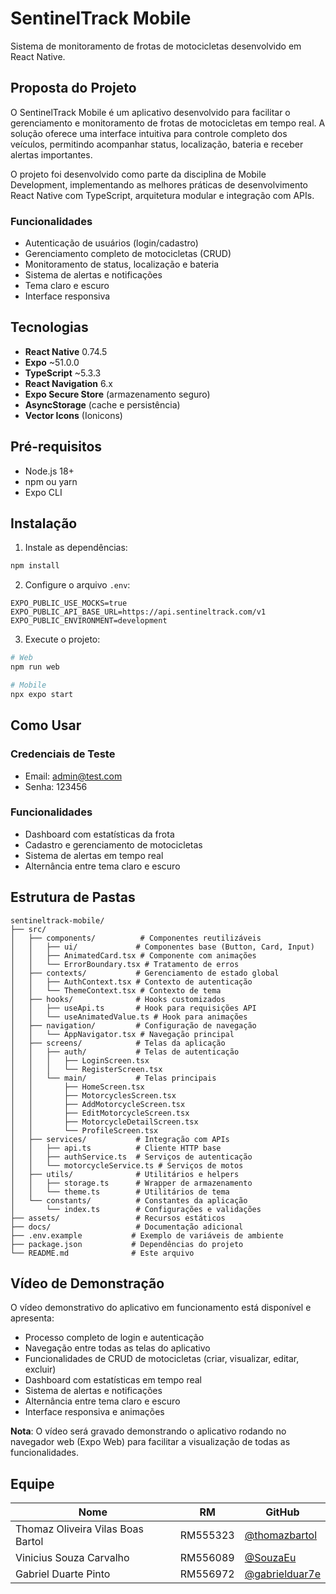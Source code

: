 # SentinelTrack Mobile

Sistema de monitoramento de frotas de motocicletas desenvolvido em React Native.

## Proposta do Projeto

O SentinelTrack Mobile é um aplicativo desenvolvido para facilitar o gerenciamento e monitoramento de frotas de motocicletas em tempo real. A solução oferece uma interface intuitiva para controle completo dos veículos, permitindo acompanhar status, localização, bateria e receber alertas importantes.

O projeto foi desenvolvido como parte da disciplina de Mobile Development, implementando as melhores práticas de desenvolvimento React Native com TypeScript, arquitetura modular e integração com APIs.

### Funcionalidades

- Autenticação de usuários (login/cadastro)
- Gerenciamento completo de motocicletas (CRUD)
- Monitoramento de status, localização e bateria
- Sistema de alertas e notificações
- Tema claro e escuro
- Interface responsiva

## Tecnologias

- **React Native** 0.74.5
- **Expo** ~51.0.0
- **TypeScript** ~5.3.3
- **React Navigation** 6.x
- **Expo Secure Store** (armazenamento seguro)
- **AsyncStorage** (cache e persistência)
- **Vector Icons** (Ionicons)

## Pré-requisitos

- Node.js 18+
- npm ou yarn
- Expo CLI

## Instalação

1. Instale as dependências:

```bash
npm install
```

2. Configure o arquivo `.env`:

```env
EXPO_PUBLIC_USE_MOCKS=true
EXPO_PUBLIC_API_BASE_URL=https://api.sentineltrack.com/v1
EXPO_PUBLIC_ENVIRONMENT=development
```

3. Execute o projeto:

```bash
# Web
npm run web

# Mobile
npx expo start
```

## Como Usar

### Credenciais de Teste

- Email: admin@test.com
- Senha: 123456

### Funcionalidades

- Dashboard com estatísticas da frota
- Cadastro e gerenciamento de motocicletas
- Sistema de alertas em tempo real
- Alternância entre tema claro e escuro

## Estrutura de Pastas

```
sentineltrack-mobile/
├── src/
│   ├── components/          # Componentes reutilizáveis
│   │   ├── ui/             # Componentes base (Button, Card, Input)
│   │   ├── AnimatedCard.tsx # Componente com animações
│   │   └── ErrorBoundary.tsx # Tratamento de erros
│   ├── contexts/           # Gerenciamento de estado global
│   │   ├── AuthContext.tsx # Contexto de autenticação
│   │   └── ThemeContext.tsx # Contexto de tema
│   ├── hooks/              # Hooks customizados
│   │   ├── useApi.ts       # Hook para requisições API
│   │   └── useAnimatedValue.ts # Hook para animações
│   ├── navigation/         # Configuração de navegação
│   │   └── AppNavigator.tsx # Navegação principal
│   ├── screens/            # Telas da aplicação
│   │   ├── auth/           # Telas de autenticação
│   │   │   ├── LoginScreen.tsx
│   │   │   └── RegisterScreen.tsx
│   │   └── main/           # Telas principais
│   │       ├── HomeScreen.tsx
│   │       ├── MotorcyclesScreen.tsx
│   │       ├── AddMotorcycleScreen.tsx
│   │       ├── EditMotorcycleScreen.tsx
│   │       ├── MotorcycleDetailScreen.tsx
│   │       └── ProfileScreen.tsx
│   ├── services/           # Integração com APIs
│   │   ├── api.ts          # Cliente HTTP base
│   │   ├── authService.ts  # Serviços de autenticação
│   │   └── motorcycleService.ts # Serviços de motos
│   ├── utils/              # Utilitários e helpers
│   │   ├── storage.ts      # Wrapper de armazenamento
│   │   └── theme.ts        # Utilitários de tema
│   └── constants/          # Constantes da aplicação
│       └── index.ts        # Configurações e validações
├── assets/                 # Recursos estáticos
├── docs/                   # Documentação adicional
├── .env.example           # Exemplo de variáveis de ambiente
├── package.json           # Dependências do projeto
└── README.md              # Este arquivo
```

## Vídeo de Demonstração

O vídeo demonstrativo do aplicativo em funcionamento está disponível e apresenta:

- Processo completo de login e autenticação
- Navegação entre todas as telas do aplicativo
- Funcionalidades de CRUD de motocicletas (criar, visualizar, editar, excluir)
- Dashboard com estatísticas em tempo real
- Sistema de alertas e notificações
- Alternância entre tema claro e escuro
- Interface responsiva e animações

**Nota**: O vídeo será gravado demonstrando o aplicativo rodando no navegador web (Expo Web) para facilitar a visualização de todas as funcionalidades.

## Equipe

| Nome                              | RM       | GitHub                                             |
| --------------------------------- | -------- | -------------------------------------------------- |
| Thomaz Oliveira Vilas Boas Bartol | RM555323 | [@thomazbartol](https://github.com/thomazbartol)   |
| Vinicius Souza Carvalho           | RM556089 | [@SouzaEu](https://github.com/SouzaEu)             |
| Gabriel Duarte Pinto              | RM556972 | [@gabrielduar7e](https://github.com/gabrielduar7e) |
